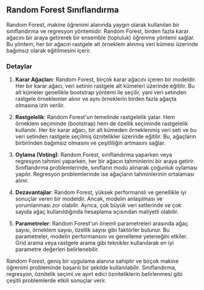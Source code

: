 ## Random Forest Sınıflandırma 
Random Forest, makine öğrenimi alanında yaygın olarak kullanılan bir sınıflandırma ve regresyon yöntemidir. Random Forest, birden fazla karar ağacını bir araya getirerek bir ensemble (topluluk) öğrenme yöntemi sağlar. Bu yöntem, her bir ağacın rastgele alt örneklem alınmış veri kümesi üzerinde bağımsız olarak eğitilmesini içerir.

### Detaylar

1. **Karar Ağaçları**: Random Forest, birçok karar ağacını içeren bir modeldir. Her bir karar ağacı, veri setinin rastgele alt kümeleri üzerinde eğitilir. Bu alt kümeler genellikle bootstrap yöntemi ile seçilir, yani veri setinden rastgele örneklemler alınır ve aynı örneklerin birden fazla ağaçta olmasına izin verilir.

2. **Rastgelelik**: Random Forest'un temelinde rastgelelik yatar. Hem örneklem seçiminde (bootstrap) hem de özellik seçiminde rastgelelik kullanılır. Her bir karar ağacı, bir alt kümeden örneklenmiş veri seti ve bu veri setinden rastgele seçilmiş öznitelikler üzerinde eğitilir. Bu, ağaçların birbirinden bağımsız olmasını ve çeşitliliğin artmasını sağlar.

3. **Oylama (Voting)**: Random Forest, sınıflandırma yaparken veya regresyon tahmini yaparken, her bir ağacın tahminlerini bir araya getirir. Sınıflandırma problemlerinde, sınıfların modu alınarak çoğunluk oylaması yapılır. Regresyon problemlerinde ise ağaçların tahminlerinin ortalaması alınır.

4. **Dezavantajlar**: Random Forest, yüksek performanslı ve genellikle iyi sonuçlar veren bir modeldir. Ancak, modelin anlaşılması ve yorumlanması zor olabilir. Ayrıca, çok büyük veri setlerinde ve çok sayıda ağaç kullanıldığında hesaplama açısından maliyetli olabilir.

5. **Parametreler**: Random Forest'un önemli parametreleri arasında ağaç sayısı, örneklem sayısı, özellik sayısı gibi faktörler bulunur. Bu parametreler, modelin performansını ve genelleme yeteneğini etkiler. Grid arama veya rastgele arama gibi teknikler kullanılarak en iyi parametre değerleri belirlenebilir.

Random Forest, geniş bir uygulama alanına sahiptir ve birçok makine öğrenimi probleminde başarılı bir şekilde kullanılabilir. Sınıflandırma, regresyon, öznitelik seçimi ve ayırt edici özniteliklerin belirlenmesi gibi çeşitli problemlerde etkili sonuçlar verir.
